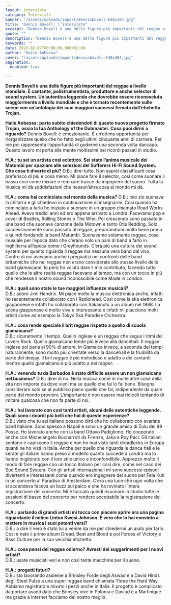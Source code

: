 ```yaml
---
layout: interviste
category: Interviste
banner: "/assets/uploads/import/dennisbovell-640x384.jpg"
title: "Dennis Bovell: l’intervista"
excerpt: "Dennis Bovell è una delle figure più importanti del reggae a livello mondiale. È cantante, polistrumentista, produttore e anche selector di sound system. Un’autentica leggenda che dovrebbe essere riconosciuta maggiormente a livello mondiale e che è tornato recentemente sulle scene con un’antologia dei suoi maggiori successi firmata dall’etichetta Trojan. Haile Anbessa: parto subito chiedendoti di…"
quote: ""
description: "Dennis Bovell è una delle figure più importanti del reggae a livello mondiale. È cantante, polistrumentista, produttore e anche selector di sound system. Un’autentica leggenda che dovrebbe essere riconosciuta maggiormente a livello mondiale e che è tornato recentemente sulle scene con un’antologia dei suoi maggiori successi firmata dall’etichetta Trojan. Haile Anbessa: parto subito chiedendoti di…"
keywords: ""
date: 2022-02-07T00:00:00.000+01:00
author: "Haile Anbessa"
cover: "/assets/uploads/import/dennisbovell-640x384.jpg"
pagination:
  enabled: true

---
```


**Dennis Bovell è una delle figure più importanti del reggae a livello mondiale. È cantante, polistrumentista, produttore e anche selector di sound system. Un’autentica leggenda che dovrebbe essere riconosciuta maggiormente a livello mondiale e che è tornato recentemente sulle scene con un’antologia dei suoi maggiori successi firmata dall’etichetta Trojan.**

**Haile Anbessa:** **parto subito chiedendoti di questo nuovo progetto firmato Trojan, ossia la tua Anthology of the Dubmaster. Cosa puoi dirmi a riguardo?** 
Dennis Bovell: è emozionante. È un’ottima opportunità per riorganizzare quello che ho fatto negli ultimi cinquanta anni di carriera. Per me poi rappresenta l’opportunità di goderne una seconda volta daccapo. Questo lavoro mi porta alla mente moltissimi bei ricordi passati in studio.

**H.A.: tu sei un artista così eclettico. Sei stato l’anima musicale dei Matumbi per spaziare alle selezioni del Sufferers Hi-Fi Sound System. Che cosa ti diverte di più?** 
D.B.: direi tutto. Non saprei classificarti cosa preferisco di più e cosa meno. Mi piace fare il selector, così come suonare il basso così come mixare e remixare tracce da ingegnere del suono. Tutta la musica mi dà soddisfazioni che nessun’altra cosa al mondo mi dà.

**H.A.: come hai cominciato nel mondo della musica?** 
D.B.: mio zio suonava la chitarra e gli chiedevo in continuazione di insegnarmi. Così quando ha cominciato a farlo ho iniziato a suonare in un gruppo chiamato Road Works Ahead. Avevo tredici anni ed ero appena arrivato a Londra. Facevamo pop e cover di Beatles, Rolling Stones o The Who. Poi crescendo sono passato in una band che suonava canzone della Motown e tanto Otis Redding. Solo successivamente sono passato al reggae, preparandomi molto bene prima e quindi fondando la band Matumbi. Suonavamo solamente reggae, cosa inusuale per l’epoca dato che c’erano solo un paio di band a farlo in Inghilterra all’epoca come i Greyhounds. C’era più una cultura dei sound system per quanto riguarda il reggae ma nessuna vera band dal vivo. Contro di noi avevamo anche i pregiudizi nei confronti delle band britanniche che nel reggae non erano considerate allo stesso livello delle band giamaicane. Io però ho voluto dare il mio contributo, facendo tutto quello che le altre realtà reggae facevano al tempo, ma con un tocco in più che rendesse il nostro sound riconoscibile come Made in London.

**H.A.: quali sono state le tue maggiori influenze musicali?**  
D.B.: adoro Jimi Hendrix. Mi piace molto la musica elettronica anche, infatti ho recentemente collaborato con i Radiohead. Così come la ska elettronica giapponese e infatti ho collaborato con Sakamoto a un album nel 1998\. La scena giapponese è molto viva e interessante e infatti mi piacciono molti artisti come ad esempio la Tokyo Ska Paradise Orchestra.

**H.A.: cosa rende speciale il brit reggae rispetto a quello di scuola giamaicana?**  
D.B.: sicuramente il tempo. Quello inglese è un reggae che segue i ritmi del Lovers Rock. Quello giamaicano tende più invece alla dancehall. Il reggae inglese poi parla al 90% di amore. In Giamaica invece, a seconda dei tempi naturalmente, sono molto più orientate verso la dancehall e la fruibilità da parte dei deejay. Il brit reggae è più melodioso e adatto a dei cantanti mentre quello giamaicano è più adatto a dei rapper.

**H.A.: venendo tu da Barbados è stato difficile essere un non giamaicano nel business?** 
D.B.: direi di no. Nella musica come in molte altre cose della vita non importa da dove vieni ma se quello che fai lo fai bene. Bisogna considerare solo se al pubblico piace quello che fai, indipendente da quale parte del mondo provieni. L’importante è non essere mai ridicoli tentando di imitare qualcosa che non fa parte di noi.

**H.A.: hai lavorato con così tanti artisti, alcuni delle autentiche leggende. Quali sono i ricordi più belli che hai di queste esperienze?**  
D.B.: visto che tu sei italiano possono dirti che ho collaborato con svariate band italiane. Sono spesso a Napoli e sono un grande amico di Zulu dei 99 Posse. Ho lavorato anche con la band Ottavo Padiglione. Ho cooperato anche con Michelangelo Buonarroti da Firenze, Jaka e Roy Paci. Gli italiani sentono e capiscono il reggae e non ho mai visto tanti dreadlocks in Europa quanti ne ho visti in Italia. Anche per quello che riguarda le dance hall e le serate gli italiani hanno preso a modello quanto succede a Londra ma lo hanno migliorato con il loro stile unico e inconfondibile. Apprezzo molto il modo di fare reggae con un tocco italiano per così dire, come nel caso dei Sud Sound System. Con gli artisti internazionali mi sono successi episodi divertenti e interessanti come quando ero ingegnere del suono per Fela Kuti in un concerto al Paradiso di Amsterdam. C’era una luce che ogni volta che si accendeva faceva un buzz sul palco e che ha rovinato l’intera registrazione del concerto. Mi è toccato quindi risuonare in studio tutte le sessioni di basso del concerto per rendere accettabile la registrazione del concerto.

**H.A.: parlando di grandi artisti mi tocca con piacere aprire ora una pagina riguardante il mitico Linton Kwesi Johnson. È vero che lo hai convinto a mettere in musica i suoi potenti versi?**  
D.B.: a dire il vero è stato lui a venire da me per chiedermi un aiuto per farlo. Così è nato il primo album Dread, Beat and Blood e poi Forces of Victory e Bass Culture per la sua vecchia etichetta.

**H.A.: cosa pensi del reggae odierno? Avresti dei suggerimenti per i nuovi artisti?**  
D.B.: usate musicisti veri e non così tante macchine per il suono.

**H.A.: progetti futuri?**  
D.B.: sto lavorando assieme a Brinsley Forde degli Aswad e a David Hinds degli Steel Pulse a una super reggae band chiamata Three the Hard Way. Abbiamo registrato e mixato i pezzi anche in Italia. Il progetto è complicato da portare avanti dato che Brinsley vive in Polonia e Daviud è a Martinique ma grazie a internet facciamo del nostro meglio.